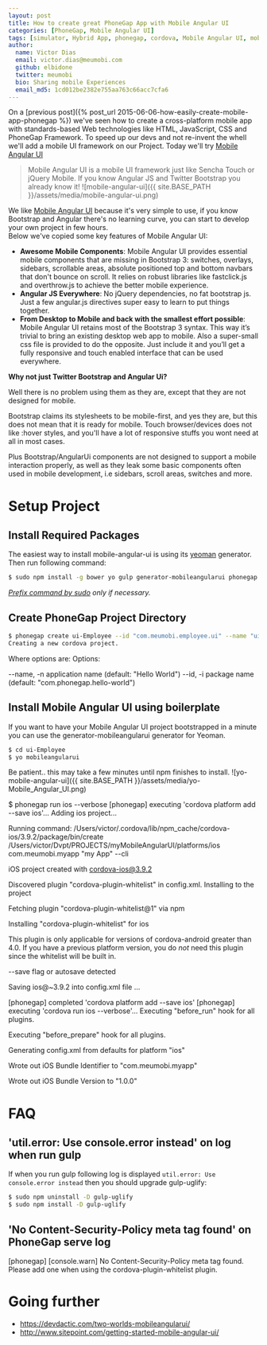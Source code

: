 ```yaml
---
layout: post
title: How to create great PhoneGap App with Mobile Angular UI 
categories: [PhoneGap, Mobile Angular UI]
tags: [simulator, Hybrid App, phonegap, cordova, Mobile Angular UI, mobile UI]
author:
  name: Victor Dias
  email: victor.dias@meumobi.com
  github: elbidone
  twitter: meumobi
  bio: Sharing mobile Experiences
  email_md5: 1cd012be2382e755aa763c66acc7cfa6
---
```

On a [previous post]({% post_url 2015-06-06-how-easily-create-mobile-app-phonegap %}) we've seen how to create a cross-platform mobile app with standards-based Web technologies like HTML, JavaScript, CSS and PhoneGap Framework. To speed up our devs and not re-invent the whell we'll add a mobile UI framework on our Project. Today we'll try [Mobile Angular UI]
> Mobile Angular UI is a mobile UI framework just like Sencha Touch or jQuery Mobile. If you know Angular JS and Twitter Bootstrap you already know it!
![mobile-angular-ui]({{ site.BASE_PATH }}/assets/media/mobile-angular-ui.png)

We like [Mobile Angular UI] because it's very simple to use, if you know Bootstrap and Angular there's no learning curve, you can start to develop your own project in few hours.  
Below we've copied some key features of Mobile Angular UI:
 
- **Awesome Mobile Components**: Mobile Angular UI provides essential mobile components that are missing in Bootstrap 3: switches, overlays, sidebars, scrollable areas, absolute positioned top and bottom navbars that don't bounce on scroll. It relies on robust libraries like fastclick.js and overthrow.js to achieve the better mobile experience.
- **Angular JS Everywhere**: No jQuery dependencies, no fat bootstrap js. Just a few angular.js directives super easy to learn to put things together.
- **From Desktop to Mobile and back with the smallest effort possible**: Mobile Angular UI retains most of the Bootstrap 3 syntax. This way it’s trivial to bring an existing desktop web app to mobile. Also a super-small css file is provided to do the opposite. Just include it and you’ll get a fully responsive and touch enabled interface that can be used everywhere.

**Why not just Twitter Bootstrap and Angular Ui?**

Well there is no problem using them as they are, except that they are not designed for mobile.

Bootstrap claims its stylesheets to be mobile-first, and yes they are, but this does not mean that it is ready for mobile. Touch browser/devices does not like :hover styles, and you'll have a lot of responsive stuffs you wont need at all in most cases.

Plus Bootstrap/AngularUi components are not designed to support a mobile interaction properly, as well as they leak some basic components often used in mobile development, i.e sidebars, scroll areas, switches and more.

[Mobile Angular UI]: http://mobileangularui.com/

# Setup Project
## Install Required Packages
The easiest way to install mobile-angular-ui is using its [yeoman](http://yeoman.io/) generator. Then run following command:

```bash
$ sudo npm install -g bower yo gulp generator-mobileangularui phonegap cordova
```

*[Prefix command by sudo](https://docs.npmjs.com/getting-started/fixing-npm-permissions) only if necessary.*

## Create PhoneGap Project Directory

```bash
$ phonegap create ui-Employee --id "com.meumobi.employee.ui" --name "ui-Employee"
Creating a new cordova project.
```

Where options are:
Options:

  --name, -n <name>         application name (default: "Hello World")
  --id, -i <package>        package name (default: "com.phonegap.hello-world")

## Install Mobile Angular UI using boilerplate
If you want to have your Mobile Angular UI project bootstrapped in a minute you can use the generator-mobileangularui generator for Yeoman.

```bash
$ cd ui-Employee
$ yo mobileangularui 
```

Be patient.. this may take a few minutes until npm finishes to install.
![yo-mobile-angular-ui]({{ site.BASE_PATH }}/assets/media/yo-Mobile_Angular_UI.png)


$ phonegap run ios --verbose
[phonegap] executing 'cordova platform add --save ios'...
Adding ios project...

Running command: /Users/victor/.cordova/lib/npm_cache/cordova-ios/3.9.2/package/bin/create /Users/victor/Dvpt/PROJECTS/myMobileAngularUI/platforms/ios com.meumobi.myapp "my App" --cli

iOS project created with cordova-ios@3.9.2

Discovered plugin "cordova-plugin-whitelist" in config.xml. Installing to the project

Fetching plugin "cordova-plugin-whitelist@1" via npm

Installing "cordova-plugin-whitelist" for ios


This plugin is only applicable for versions of cordova-android greater than 4.0. If you have a previous platform version, you do *not* need this plugin since the whitelist will be built in.
	

--save flag or autosave detected

Saving ios@~3.9.2 into config.xml file ...

[phonegap] completed 'cordova platform add --save ios'
[phonegap] executing 'cordova run ios --verbose'...
Executing "before_run"  hook for all plugins.

Executing "before_prepare"  hook for all plugins.

Generating config.xml from defaults for platform "ios"

Wrote out iOS Bundle Identifier to "com.meumobi.myapp"

Wrote out iOS Bundle Version to "1.0.0"

# FAQ
## 'util.error: Use console.error instead' on log when run gulp
If when you run gulp following log is displayed `util.error: Use console.error instead` then you should upgrade gulp-uglify:

```bash
$ sudo npm uninstall -D gulp-uglify
$ sudo npm install -D gulp-uglify
```

## 'No Content-Security-Policy meta tag found' on PhoneGap serve log
[phonegap] [console.warn] No Content-Security-Policy meta tag found. Please add one when using the cordova-plugin-whitelist plugin.

# Going further
- https://devdactic.com/two-worlds-mobileangularui/
- http://www.sitepoint.com/getting-started-mobile-angular-ui/